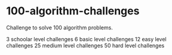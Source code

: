 # 100-algorithm-challenges
Challenge to solve 100 algorithm problems.

3 schoolar level challenges
6 basic level challenges
12 easy level challenges
25 medium level challenges
50 hard level challenges
